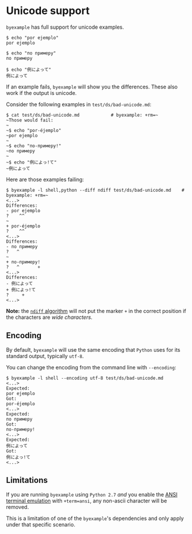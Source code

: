 <!--
Check that we have byexample installed first
$ hash byexample                                    # byexample: +fail-fast

$ alias byexample=byexample\ --pretty\ none

--
-->

# Unicode support

``byexample`` has full support for unicode examples.

```shell
$ echo "por ejemplo"
por ejemplo

$ echo "по примеру"
по примеру

$ echo "例によって"
例によって
```

If an example fails, ``byexample`` will show you the differences.
These also work if the output is unicode.

Consider the following examples in ``test/ds/bad-unicode.md``:

```shell
$ cat test/ds/bad-unicode.md            # byexample: +rm=~
~Those would fail:
~
~$ echo "por-éjemplo"
~por ejemplo
~
~$ echo "по-примеру!"
~по примеру
~
~$ echo "例によっ!て"
~例によって

```

Here are those examples failing:

```shell
$ byexample -l shell,python --diff ndiff test/ds/bad-unicode.md    # byexample: +rm=~
<...>
Differences:
- por ejemplo
?    ^^
~
+ por-éjemplo
?    ^^
<...>
Differences:
- по примеру
?   ^
~
+ по-примеру!
?   ^       +
<...>
Differences:
- 例によって
+ 例によっ!て
?     +
<...>
```

**Note:** the [``ndiff`` algorithm](docs/basic/differences.md)
will not put the marker ``+`` in the correct position
if the characters are *wide characters*.

## Encoding

By default, ``byexample`` will use the same encoding that ``Python`` uses
for its standard output, typically ``utf-8``.

You can change the encoding from the command line with ``--encoding``:

```shell
$ byexample -l shell --encoding utf-8 test/ds/bad-unicode.md
<...>
Expected:
por ejemplo
Got:
por-éjemplo
<...>
Expected:
по примеру
Got:
по-примеру!
<...>
Expected:
例によって
Got:
例によっ!て
<...>
```

## Limitations

If you are running ``byexample`` using ``Python 2.7`` *and* you
enable the [ANSI terminal emulation](docs/advanced/terminal-emulation.md)
with ``+term=ansi``, any non-ascii character will be removed.

This is a limitation of one of the ``byexample``'s dependencies and
only apply under that specific scenario.

